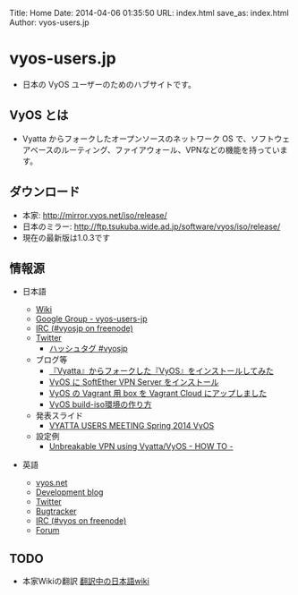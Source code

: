 Title: Home
Date: 2014-04-06 01:35:50
URL: index.html
save_as: index.html
Author: vyos-users.jp

vyos-users.jp
=============

* 日本の VyOS ユーザーのためのハブサイトです。

VyOS とは
---------

* Vyatta からフォークしたオープンソースのネットワーク OS で、ソフトウェアベースのルーティング、ファイアウォール、VPNなどの機能を持っています。

ダウンロード
------------

* 本家: <http://mirror.vyos.net/iso/release/>
* 日本のミラー: <http://ftp.tsukuba.wide.ad.jp/software/vyos/iso/release/>
* 現在の最新版は1.0.3です

情報源
--------

* 日本語
    * [Wiki](http://wiki.vyos-users.jp)
    * [Google Group - vyos-users-jp](http://groups.google.com/d/forum/vyos-users-jp)
    * [IRC (#vyosjp on freenode)](https://webchat.freenode.net/?channels=#vyosjp)
    * [Twitter](https://twitter.com/vyosjp)
        * [ハッシュタグ #vyosjp](https://twitter.com/search?q=%23vyosjp&src=typd&f=realtime)
    * ブログ等
        * [『Vyatta』からフォークした『VyOS』をインストールしてみた](http://orebibou.blogspot.jp/2014/01/vyattavyos.html)
        * [VyOS に SoftEther VPN Server をインストール](http://www.higebu.com/blog/2014/03/08/how-to-install-softether-vpn-server-to-vyos/)
        * [VyOS の Vagrant 用 box を Vagrant Cloud にアップしました](http://www.higebu.com/blog/2014/03/13/put-vyos-box-to-vagrant-cloud/)
        * [VyOS build-iso環境の作り方](https://gist.github.com/hiroyuki-sato/9972631)
    * 発表スライド
        * [VYATTA USERS MEETING Spring 2014 VyOS](http://www.slideshare.net/higebu/vyatta-users-meeting-spring-2014-vyos)
    * 設定例
        * [Unbreakable VPN using Vyatta/VyOS - HOW TO -](http://www.slideshare.net/naotomatsumoto/unbreakable-vpntunnelingusingvyatta20140513v5)

* 英語
    * [vyos.net](http://vyos.net/)
    * [Development blog](http://vyos-dev.tumblr.com/)
    * [Twitter](https://twitter.com/vyos_dev)
    * [Bugtracker](http://bugzilla.vyos.net/)
    * [IRC (#vyos on freenode)](https://webchat.freenode.net/?channels=#vyos)
    * [Forum](http://forum.vyos.net/)

TODO
----

* 本家Wikiの翻訳 [翻訳中の日本語wiki](http://wiki.vyos-users.jp)


